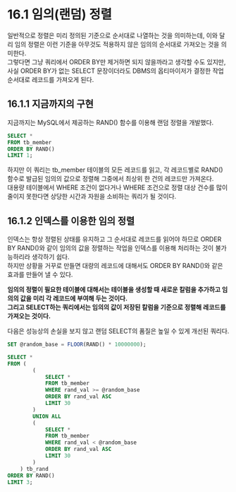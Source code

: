 # 16.1 임의(랜덤) 정렬

일반적으로 정렬은 미리 정의된 기준으로 순서대로 나열하는 것을 의미하는데, 이와 달리 임의 정렬은 이런 기준을 아무것도 적용하지 않은 임의의 순서대로 가져오는 것을 의미한다.  
그렇다면 그냥 쿼리에서 ORDER BY만 제거하면 되지 않을까라고 생각할 수도 있지만, 사실 ORDER BY가 없는 SELECT 문장이더라도 DBMS의 옵티마이저가 결정한 작업 순서대로 레코드를 가져오게 된다.

## 16.1.1 지금까지의 구현

지금까지는 MySQL에서 제공하는 RAND() 함수를 이용해 랜덤 정렬을 개발했다.

```sql
SELECT *
FROM tb_member
ORDER BY RAND()
LIMIT 1;
```

하지만 이 쿼리는 tb_member 테이블의 모든 레코드를 읽고, 각 레코드별로 RAND() 함수로 발급된 임의의 값으로 정렬해 그중에서 최상위 한 건의 레코드만 가져온다.  
대용량 테이블에서 WHERE 조건이 없다거나 WHERE 조건으로 정렬 대상 건수를 많이 줄이지 못한다면 상당한 시간과 자원을 소비하는 쿼리가 될 것이다.

## 16.1.2 인덱스를 이용한 임의 정렬

인덱스는 항상 정렬된 상태를 유지하고 그 순서대로 레코드를 읽어야 하므로 ORDER BY RAND()와 같이 임의의 값을 정렬하는 작업을 인덱스를 이용해 처리하는 것이 불가능하리라 생각하기 쉽다.  
하지만 상황을 거꾸로 만들면 대량의 레코드에 대해서도 ORDER BY RAND()와 같은 효과를 만들어 낼 수 있다.

**임의의 정렬이 필요한 테이블에 대해서는 테이블을 생성할 때 새로운 칼럼을 추가하고 임의의 값을 미리 각 레코드에 부여해 두는 것이다.**  
**그리고 SELECT하는 쿼리에서는 임의의 값이 저장된 칼럼을 기준으로 정렬해 레코드를 가져오는 것이다.**

다음은 성능상의 손실을 보지 않고 랜덤 SELECT의 품질은 높일 수 있게 개선된 쿼리다.

```sql
SET @random_base = FLOOR(RAND() * 10000000);

SELECT *
FROM (
        (
            SELECT *
            FROM tb_member
            WHERE rand_val >= @random_base
            ORDER BY rand_val ASC
            LIMIT 30
        )
        UNION ALL
        (
            SELECT *
            FROM tb_member
            WHERE rand_val < @random_base
            ORDER BY rand_val ASC
            LIMIT 30
        )
    ) tb_rand
ORDER BY RAND()
LIMIT 3;
```
